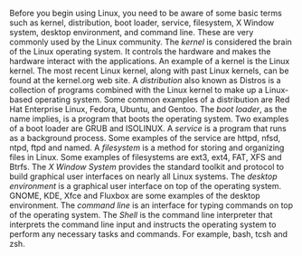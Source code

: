 

Before you begin using Linux, you need to be aware of some basic terms such as kernel, distribution, boot loader, service, filesystem, X Window system, desktop environment, and command line. These are very commonly used by the Linux community.
The *kernel* is considered the brain of the Linux operating system. It controls the hardware and makes the hardware interact with the applications. An example of a kernel is the Linux kernel. The most recent Linux kernel, along with past Linux kernels, can be found at the kernel.org web site.
A *distribution* also known as Distros is a collection of programs combined with the Linux kernel to make up a Linux-based operating system. Some common examples of a distribution are Red Hat Enterprise Linux, Fedora, Ubuntu, and Gentoo.
The *boot loader*, as the name implies, is a program that boots the operating system. Two examples of a boot loader are GRUB and ISOLINUX.
A *service* is a program that runs as a background process. Some examples of the service are httpd, nfsd, ntpd, ftpd and named.
A *filesystem* is a method for storing and organizing files in Linux. Some examples of filesystems are ext3, ext4, FAT, XFS and Btrfs.
The *X Window System* provides the standard toolkit and protocol to build graphical user interfaces on nearly all Linux systems.
The *desktop environment* is a graphical user interface on top of the operating system. GNOME, KDE, Xfce and Fluxbox are some examples of the desktop environment.
The *command line* is an interface for typing commands on top of the operating system.
The *Shell* is the command line interpreter that interprets the command line input and instructs the operating system to perform any necessary tasks and commands. For example, bash, tcsh and zsh.
